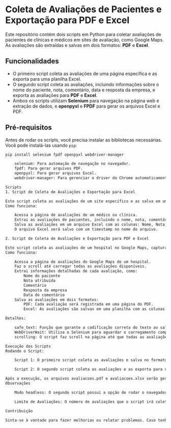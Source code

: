 # Coleta de Avaliações de Pacientes e Exportação para PDF e Excel

Este repositório contém dois scripts em Python para coletar avaliações de pacientes de clínicas e médicos em sites de avaliação, como Google Maps. As avaliações são extraídas e salvas em dois formatos: **PDF** e **Excel**.

## Funcionalidades

- O primeiro script coleta as avaliações de uma página específica e as exporta para uma planilha Excel.
- O segundo script coleta as avaliações, incluindo informações sobre o nome do paciente, nota, comentário, data e resposta da empresa, e exporta as avaliações para **PDF** e **Excel**.
- Ambos os scripts utilizam **Selenium** para navegação na página web e extração de dados, e **openpyxl** e **FPDF** para gerar os arquivos Excel e PDF.

## Pré-requisitos

Antes de rodar os scripts, você precisa instalar as bibliotecas necessárias. Você pode instalá-las usando `pip`:

```bash
pip install selenium fpdf openpyxl webdriver-manager

    selenium: Para automação de navegação no navegador.
    fpdf: Para gerar arquivos PDF.
    openpyxl: Para gerar arquivos Excel.
    webdriver-manager: Para gerenciar o driver do Chrome automaticamente.

Scripts
1. Script de Coleta de Avaliações e Exportação para Excel

Este script coleta as avaliações de um site específico e as salva em um arquivo Excel.
Como funciona:

    Acessa a página de avaliações de um médico ou clínica.
    Extrai as avaliações de pacientes, incluindo o nome, nota, comentário, e outros dados.
    Salva as avaliações em um arquivo Excel com as colunas: Nome, Nota, Comentário, Data e Resposta do Médico.
    O arquivo Excel será salvo com um timestamp no nome do arquivo.

2. Script de Coleta de Avaliações e Exportação para PDF e Excel

Este script coleta as avaliações de um hospital no Google Maps, captura as informações de cada avaliação e as salva em dois formatos: PDF e Excel.
Como funciona:

    Acessa a página de avaliações do Google Maps de um hospital.
    Faz o scroll até carregar todas as avaliações disponíveis.
    Extrai informações detalhadas de cada avaliação, como:
        Nome do paciente
        Nota atribuída
        Comentário
        Resposta da empresa
        Data do comentário
    Salva as avaliações em dois formatos:
        PDF: Cada avaliação será registrada em uma página do PDF.
        Excel: As avaliações são salvas em uma planilha com as colunas: Nome, Nota, Data, Comentário, Resposta da Empresa.

Detalhes:

    safe_text: Função que garante a codificação correta do texto ao salvar no PDF.
    WebDriverWait: Utiliza o Selenium para aguardar o carregamento completo das páginas.
    scrolling: O script faz scroll na página até que todas as avaliações sejam carregadas, permitindo coletar o máximo possível de dados.

Execução dos Scripts
Rodando o Script:

    Script 1: O primeiro script coleta as avaliações e salva no formato Excel. Execute o script em sua IDE ou terminal.

    Script 2: O segundo script coleta as avaliações e as exporta para dois formatos, PDF e Excel. Execute o script da mesma maneira.

Após a execução, os arquivos avaliacoes.pdf e avaliacoes.xlsx serão gerados na sua pasta Documentos.
Observações

    Modo headless: O segundo script possui a opção de rodar o navegador sem interface gráfica. Para ativá-lo, altere a variável headless para True.

    Limite de Avaliações: O número de avaliações que o script irá coletar é configurável através da variável limite_avaliacoes.

Contribuição

Sinta-se à vontade para fazer melhorias ou relatar problemas. Caso tenha sugestões de melhorias ou novos recursos, envie um pull request ou abra uma issue no repositório.
